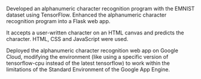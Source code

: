 Developed an alphanumeric character recognition program with the EMNIST dataset using TensorFlow. Enhanced the alphanumeric character recognition program into a Flask web app.

It accepts a user-written character on an HTML canvas and predicts the character. HTML, CSS and JavaScript were used.

Deployed the alphanumeric character recognition web app on Google Cloud, modifying the environment (like using a specific version of tensorflow-cpu instead of the latest tensorflow) to work within the limitations of the Standard Environment of the Google App Engine.
